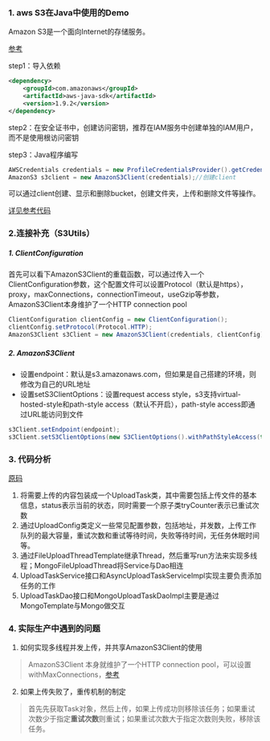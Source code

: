 ### 1. aws S3在Java中使用的Demo
Amazon S3是一个面向Internet的存储服务。

[参考](https://javatutorial.net/java-s3-example)

step1：导入依赖
```xml
<dependency>
    <groupId>com.amazonaws</groupId>
    <artifactId>aws-java-sdk</artifactId>
    <version>1.9.2</version>
</dependency>
```
step2：在安全证书中，创建访问密钥，推荐在IAM服务中创建单独的IAM用户，而不是使用根访问密钥

step3：Java程序编写
```java
AWSCredentials credentials = new ProfileCredentialsProvider().getCredentials();//导入密钥
AmazonS3 s3client = new AmazonS3Client(credentials);//创建client
```
可以通过client创建、显示和删除bucket，创建文件夹，上传和删除文件等操作。

[详见参考代码](https://github.com/computerwan/Java/blob/master/training/S3Service/src/main/java/S3SimpleDemo.java)

### 2.连接补充（S3Utils）

##### 1. ClientConfiguration
首先可以看下AmazonS3Client的重载函数，可以通过传入一个ClientConfiguration参数，这个配置文件可以设置Protocol（默认是https），proxy，maxConnections，connectionTimeout，useGzip等参数，AmazonS3Client本身维护了一个HTTP connection pool

```java
ClientConfiguration clientConfig = new ClientConfiguration();
clientConfig.setProtocol(Protocol.HTTP);
AmazonS3Client s3Client = new AmazonS3Client(credentials, clientConfig);
```
##### 2. AmazonS3Client
* 设置endpoint：默认是s3.amazonaws.com，但如果是自己搭建的环境，则修改为自己的URL地址
* 设置setS3ClientOptions：设置request access style，s3支持virtual-hosted-style和path-style access（默认不开启），path-style access即通过URL能访问到文件

```java
s3Client.setEndpoint(endpoint);
s3Client.setS3ClientOptions(new S3ClientOptions().withPathStyleAccess(true));
```

### 3. 代码分析
  [原码](https://github.com/computerwan/Java/tree/master/training/S3Service/src/main/java/s3Service)

  1. 将需要上传的内容包装成一个UploadTask类，其中需要包括上传文件的基本信息，status表示当前的状态，同时需要一个原子类tryCounter表示已重试次数
  2. 通过UploadConfig类定义一些常见配置参数，包括地址，并发数，上传工作队列的最大容量，重试次数和重试等待时间，失败等待时间，无任务休眠时间等。
  3. 通过FileUploadThreadTemplate继承Thread，然后重写run方法来实现多线程；MongoFileUploadThread将Service与Dao相连
  4. UploadTaskService接口和AsyncUploadTaskServiceImpl实现主要负责添加任务的工作
  5. UploadTaskDao接口和MongoUploadTaskDaoImpl主要是通过MongoTemplate与Mongo做交互

### 4. 实际生产中遇到的问题
1. 如何实现多线程并发上传，并共享AmazonS3Client的使用
> AmazonS3Client 本身就维护了一个HTTP connection pool，可以设置withMaxConnections，[参考](http://stackoverflow.com/questions/16354966/does-amazon-s3-have-a-connection-pool)

2. 如果上传失败了，重传机制的制定
> 首先先获取Task对象，然后上传，如果上传成功则移除该任务；如果重试次数少于指定**重试次数**则重试；如果重试次数大于指定次数则失败，移除该任务。
